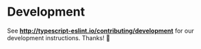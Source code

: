 # Development

See **http://typescript-eslint.io/contributing/development** for our development instructions.
Thanks! 💖
